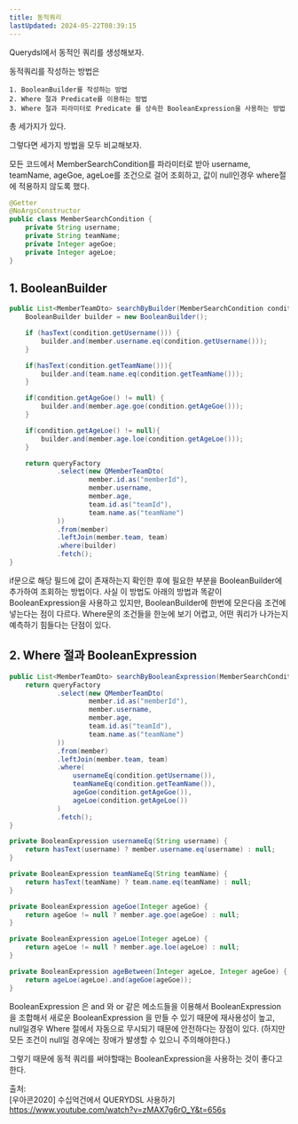 ```yaml
---
title: 동적쿼리
lastUpdated: 2024-05-22T08:39:15
---
```


Querydsl에서 동적인 쿼리를 생성해보자.

동적쿼리를 작성하는 방법은
```
1. BooleanBuilder를 작성하는 방법
2. Where 절과 Predicate를 이용하는 방법
3. Where 절과 피라미터로 Predicate 를 상속한 BooleanExpression을 사용하는 방법
```
총 세가지가 있다.

그렇다면 세가지 방법을 모두 비교해보자.

모든 코드에서 MemberSearchCondition를 파라미터로 받아 username, teamName, ageGoe, ageLoe를 조건으로 걸어 조회하고, 값이 null인경우 where절에 적용하지 않도록 했다.

```java
@Getter
@NoArgsConstructor
public class MemberSearchCondition {
    private String username;
    private String teamName;
    private Integer ageGoe;
    private Integer ageLoe;
}
```

## 1. BooleanBuilder

```java
public List<MemberTeamDto> searchByBuilder(MemberSearchCondition condition){
    BooleanBuilder builder = new BooleanBuilder();

    if (hasText(condition.getUsername())) {
        builder.and(member.username.eq(condition.getUsername()));
    }

    if(hasText(condition.getTeamName())){
        builder.and(team.name.eq(condition.getTeamName()));
    }

    if(condition.getAgeGoe() != null) {
        builder.and(member.age.goe(condition.getAgeGoe()));
    }

    if(condition.getAgeLoe() != null){
        builder.and(member.age.loe(condition.getAgeLoe()));
    }

    return queryFactory
            .select(new QMemberTeamDto(
                    member.id.as("memberId"),
                    member.username,
                    member.age,
                    team.id.as("teamId"),
                    team.name.as("teamName")
            ))
            .from(member)
            .leftJoin(member.team, team)
            .where(builder)
            .fetch();
}
```
if문으로 해당 필드에 값이 존재하는지 확인한 후에 필요한 부분을 BooleanBuilder에 추가하여 조회하는 방법이다. 사실 이 방법도 아래의 방법과 똑같이 BooleanExpression을 사용하고 있지만, BooleanBuilder에 한번에 모은다음 조건에 넣는다는 점이 다르다. Where문의 조건들을 한눈에 보기 어렵고, 어떤 쿼리가 나가는지 예측하기 힘들다는 단점이 있다.

## 2. Where 절과 BooleanExpression

```java
public List<MemberTeamDto> searchByBooleanExpression(MemberSearchCondition condition){
    return queryFactory
            .select(new QMemberTeamDto(
                    member.id.as("memberId"),
                    member.username,
                    member.age,
                    team.id.as("teamId"),
                    team.name.as("teamName")
            ))
            .from(member)
            .leftJoin(member.team, team)
            .where(
                usernameEq(condition.getUsername()),
                teamNameEq(condition.getTeamName()),
                ageGoe(condition.getAgeGoe()),
                ageLoe(condition.getAgeLoe())
            )
            .fetch();
}

private BooleanExpression usernameEq(String username) {
    return hasText(username) ? member.username.eq(username) : null;
}

private BooleanExpression teamNameEq(String teamName) {
    return hasText(teamName) ? team.name.eq(teamName) : null;
}

private BooleanExpression ageGoe(Integer ageGoe) {
    return ageGoe != null ? member.age.goe(ageGoe) : null;
}

private BooleanExpression ageLoe(Integer ageLoe) {
    return ageLoe != null ? member.age.loe(ageLoe) : null;
}

private BooleanExpression ageBetween(Integer ageLoe, Integer ageGoe) {
    return ageLoe(ageLoe).and(ageGoe(ageGoe));
}
```
BooleanExpression 은 and 와 or 같은 메소드들을 이용해서 BooleanExpression 을 조합해서 새로운 BooleanExpression 을 만들 수 있기 때문에 재사용성이 높고, null일경우 Where 절에서 자동으로 무시되기 때문에 안전하다는 장점이 있다. (하지만 모든 조건이 null일 경우에는 장애가 발생할 수 있으니 주의해야한다.)

그렇기 때문에 동적 쿼리를 써야할때는 BooleanExpression을 사용하는 것이 좋다고 한다.




출처:<br>
[우아콘2020] 수십억건에서 QUERYDSL 사용하기 https://www.youtube.com/watch?v=zMAX7g6rO_Y&t=656s
